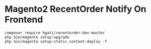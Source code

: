 # Magento2 RecentOrder Notify On Frontend

```
composer require hgati/recentorder:dev-master
php bin/magento setup:upgrade
php bin/magento setup:static-content:deploy -f
```
